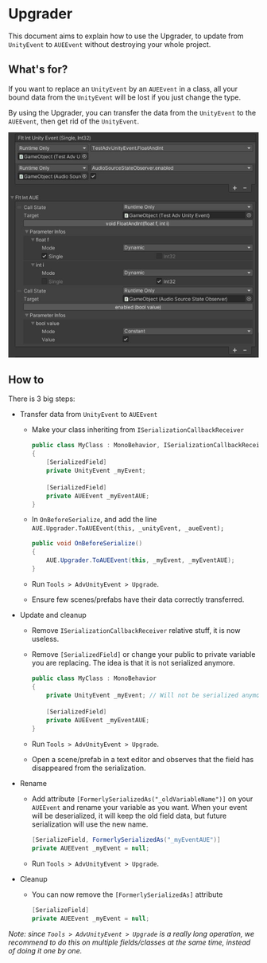 # Upgrader

This document aims to explain how to use the Upgrader, to update from `UnityEvent` to `AUEEvent` without destroying your whole project.

## What's for?

If you want to replace an `UnityEvent` by an `AUEEvent` in a class, all your bound data from the `UnityEvent` will be lost if you just change the type.

By using the Upgrader, you can transfer the data from the `UnityEvent` to the `AUEEvent`, then get rid of the `UnityEvent`.

![Example of data transferred automatically](Resources/Upgrader.jpg)

## How to

There is 3 big steps:

- Transfer data from `UnityEvent` to `AUEEvent`

  - Make your class inheriting from `ISerializationCallbackReceiver`

    ```csharp
    public class MyClass : MonoBehavior, ISerializationCallbackReceiver
    {
        [SerializedField]
        private UnityEvent _myEvent;
        
        [SerializedField]
        private AUEEvent _myEventAUE;
    }
    ```

  - In `OnBeforeSerialize`, and add the line `AUE.Upgrader.ToAUEEvent(this, _unityEvent, _aueEvent);`

    ```csharp
    public void OnBeforeSerialize()
    {
        AUE.Upgrader.ToAUEEvent(this, _myEvent, _myEventAUE);
    }
    ```

    

  - Run `Tools > AdvUnityEvent > Upgrade`.

  - Ensure few scenes/prefabs have their data correctly transferred.

- Update and cleanup

  - Remove `ISerializationCallbackReceiver` relative stuff, it is now useless.

  - Remove `[SerializedField]` or change your public to private variable you are replacing. The idea is that it is not serialized anymore.

    ```csharp
    public class MyClass : MonoBehavior
    {
        private UnityEvent _myEvent; // Will not be serialized anymore
        
        [SerializedField]
        private AUEEvent _myEventAUE;
    }
    ```

    

  - Run `Tools > AdvUnityEvent > Upgrade`.

  - Open a scene/prefab in a text editor and observes that the field has disappeared from the serialization.

- Rename

  - Add attribute `[FormerlySerializedAs("_oldVariableName")]` on your `AUEEvent` and rename your variable as you want. When your event will be deserialized, it will keep the old field data, but future serialization will use the new name.

    ```csharp
    [SerializeField, FormerlySerializedAs("_myEventAUE")]
    private AUEEvent _myEvent = null;
    ```

  - Run `Tools > AdvUnityEvent > Upgrade`.

- Cleanup

  - You can now remove the `[FormerlySerializedAs]` attribute

    ```csharp
    [SerializeField]
    private AUEEvent _myEvent = null;
    ```

    

*Note: since `Tools > AdvUnityEvent > Upgrade` is a really long operation, we recommend to do this on multiple fields/classes at the same time, instead of doing it one by one.*